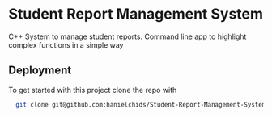 
# Student Report Management System

C++ System to manage student reports.
Command line app to highlight complex functions in a simple way

## Deployment

To get started with this project clone the repo with

```bash
  git clone git@github.com:hanielchids/Student-Report-Management-System.git
```
